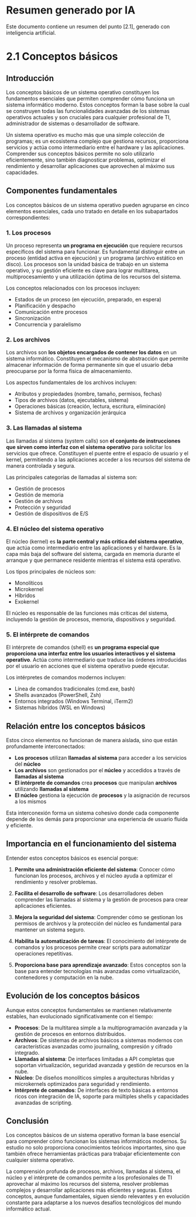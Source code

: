 # Resumen generado por IA

Este documento contiene un resumen del punto [2.1], generado con inteligencia artificial.

# 2.1 Conceptos básicos

## Introducción

Los conceptos básicos de un sistema operativo constituyen los fundamentos esenciales que permiten comprender cómo funciona un sistema informático moderno. Estos conceptos forman la base sobre la cual se construyen todas las funcionalidades avanzadas de los sistemas operativos actuales y son cruciales para cualquier profesional de TI, administrador de sistemas o desarrollador de software.

Un sistema operativo es mucho más que una simple colección de programas; es un ecosistema complejo que gestiona recursos, proporciona servicios y actúa como intermediario entre el hardware y las aplicaciones. Comprender sus conceptos básicos permite no solo utilizarlo eficientemente, sino también diagnosticar problemas, optimizar el rendimiento y desarrollar aplicaciones que aprovechen al máximo sus capacidades.

## Componentes fundamentales

Los conceptos básicos de un sistema operativo pueden agruparse en cinco elementos esenciales, cada uno tratado en detalle en los subapartados correspondientes:

### 1. Los procesos

Un proceso representa **un programa en ejecución** que requiere recursos específicos del sistema para funcionar. Es fundamental distinguir entre un proceso (entidad activa en ejecución) y un programa (archivo estático en disco). Los procesos son la unidad básica de trabajo en un sistema operativo, y su gestión eficiente es clave para lograr multitarea, multiprocesamiento y una utilización óptima de los recursos del sistema.

Los conceptos relacionados con los procesos incluyen:
- Estados de un proceso (en ejecución, preparado, en espera)
- Planificación y despacho
- Comunicación entre procesos
- Sincronización
- Concurrencia y paralelismo

### 2. Los archivos

Los archivos son **los objetos encargados de contener los datos** en un sistema informático. Constituyen el mecanismo de abstracción que permite almacenar información de forma permanente sin que el usuario deba preocuparse por la forma física de almacenamiento.

Los aspectos fundamentales de los archivos incluyen:
- Atributos y propiedades (nombre, tamaño, permisos, fechas)
- Tipos de archivos (datos, ejecutables, sistema)
- Operaciones básicas (creación, lectura, escritura, eliminación)
- Sistema de archivos y organización jerárquica

### 3. Las llamadas al sistema

Las llamadas al sistema (system calls) son **el conjunto de instrucciones que sirven como interfaz con el sistema operativo** para solicitar los servicios que ofrece. Constituyen el puente entre el espacio de usuario y el kernel, permitiendo a las aplicaciones acceder a los recursos del sistema de manera controlada y segura.

Las principales categorías de llamadas al sistema son:
- Gestión de procesos
- Gestión de memoria
- Gestión de archivos
- Protección y seguridad
- Gestión de dispositivos de E/S

### 4. El núcleo del sistema operativo

El núcleo (kernel) es **la parte central y más crítica del sistema operativo**, que actúa como intermediario entre las aplicaciones y el hardware. Es la capa más baja del software del sistema, cargada en memoria durante el arranque y que permanece residente mientras el sistema está operativo.

Los tipos principales de núcleos son:
- Monolíticos
- Microkernel
- Híbridos
- Exokernel

El núcleo es responsable de las funciones más críticas del sistema, incluyendo la gestión de procesos, memoria, dispositivos y seguridad.

### 5. El intérprete de comandos

El intérprete de comandos (shell) es **un programa especial que proporciona una interfaz entre los usuarios interactivos y el sistema operativo**. Actúa como intermediario que traduce las órdenes introducidas por el usuario en acciones que el sistema operativo puede ejecutar.

Los intérpretes de comandos modernos incluyen:
- Línea de comandos tradicionales (cmd.exe, bash)
- Shells avanzados (PowerShell, Zsh)
- Entornos integrados (Windows Terminal, iTerm2)
- Sistemas híbridos (WSL en Windows)

## Relación entre los conceptos básicos

Estos cinco elementos no funcionan de manera aislada, sino que están profundamente interconectados:

- **Los procesos** utilizan **llamadas al sistema** para acceder a los servicios del **núcleo**
- **Los archivos** son gestionados por el **núcleo** y accedidos a través de **llamadas al sistema**
- **El intérprete de comandos** crea **procesos** que manipulan **archivos** utilizando **llamadas al sistema**
- **El núcleo** gestiona la ejecución de **procesos** y la asignación de recursos a los mismos

Esta interconexión forma un sistema cohesivo donde cada componente depende de los demás para proporcionar una experiencia de usuario fluida y eficiente.

## Importancia en el funcionamiento del sistema

Entender estos conceptos básicos es esencial porque:

1. **Permite una administración eficiente del sistema**: Conocer cómo funcionan los procesos, archivos y el núcleo ayuda a optimizar el rendimiento y resolver problemas.

2. **Facilita el desarrollo de software**: Los desarrolladores deben comprender las llamadas al sistema y la gestión de procesos para crear aplicaciones eficientes.

3. **Mejora la seguridad del sistema**: Comprender cómo se gestionan los permisos de archivos y la protección del núcleo es fundamental para mantener un sistema seguro.

4. **Habilita la automatización de tareas**: El conocimiento del intérprete de comandos y los procesos permite crear scripts para automatizar operaciones repetitivas.

5. **Proporciona base para aprendizaje avanzado**: Estos conceptos son la base para entender tecnologías más avanzadas como virtualización, contenedores y computación en la nube.

## Evolución de los conceptos básicos

Aunque estos conceptos fundamentales se mantienen relativamente estables, han evolucionado significativamente con el tiempo:

- **Procesos**: De la multitarea simple a la multiprogramación avanzada y la gestión de procesos en entornos distribuidos.
- **Archivos**: De sistemas de archivos básicos a sistemas modernos con características avanzadas como journaling, compresión y cifrado integrado.
- **Llamadas al sistema**: De interfaces limitadas a API completas que soportan virtualización, seguridad avanzada y gestión de recursos en la nube.
- **Núcleo**: De diseños monolíticos simples a arquitecturas híbridas y microkernels optimizados para seguridad y rendimiento.
- **Intérprete de comandos**: De interfaces de texto básicas a entornos ricos con integración de IA, soporte para múltiples shells y capacidades avanzadas de scripting.

## Conclusión

Los conceptos básicos de un sistema operativo forman la base esencial para comprender cómo funcionan los sistemas informáticos modernos. Su estudio no solo proporciona conocimientos teóricos importantes, sino que también ofrece herramientas prácticas para trabajar eficientemente con cualquier sistema operativo.

La comprensión profunda de procesos, archivos, llamadas al sistema, el núcleo y el intérprete de comandos permite a los profesionales de TI aprovechar al máximo los recursos del sistema, resolver problemas complejos y desarrollar aplicaciones más eficientes y seguras. Estos conceptos, aunque fundamentales, siguen siendo relevantes y en evolución constante para adaptarse a los nuevos desafíos tecnológicos del mundo informático actual.
